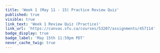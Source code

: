 ```yaml
---
title: 'Week 1 (May 11 - 15) Practice Review Quiz'
published: true
visible: true
link_text: 'Week 1 Review Quiz (Practice)'
link_url: 'https://canvas.sfu.ca/courses/53207/assignments/457114'
badge_display: true
badge_label: 'May 15th 11:59pm PDT'
never_cache_twig: true
---
```

